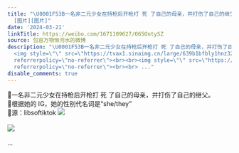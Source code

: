```yaml
---
title: "\U0001F53B一名非二元少女在持枪后开枪打 死 了自己的母亲，并打伤了自己的继父。\U0001F53B根据她的 IG，她的性别代名词是“she/they”\U0001F53B源：libsoftiktok
  [图片][图片]"
date: '2024-03-21'
linkTitle: https://weibo.com/1671109627/O65OntySZ
source: 包容万物恒河水的微博
description: "\U0001F53B一名非二元少女在持枪后开枪打 死 了自己的母亲，并打伤了自己的继父。<br>\U0001F53B根据她的 IG，她的性别代名词是“she/they”<br>\U0001F53B源：libsoftiktok
  <img style=\"\" src=\"https://tvax1.sinaimg.cn/large/639b1bfbly1hnz32zqpm6j20zu18rn7v.jpg\"
  referrerpolicy=\"no-referrer\"><br><br><img style=\"\" src=\"https://tvax4.sinaimg.cn/large/639b1bfbly1hnz338931qj20zu14vapr.jpg\"
  referrerpolicy=\"no-referrer\"><br><br> ..."
disable_comments: true
---
```

🔻一名非二元少女在持枪后开枪打 死 了自己的母亲，并打伤了自己的继父。<br>🔻根据她的 IG，她的性别代名词是“she/they”<br>🔻源：libsoftiktok <img style="" src="https://tvax1.sinaimg.cn/large/639b1bfbly1hnz32zqpm6j20zu18rn7v.jpg" referrerpolicy="no-referrer"><br><br><img style="" src="https://tvax4.sinaimg.cn/large/639b1bfbly1hnz338931qj20zu14vapr.jpg" referrerpolicy="no-referrer"><br><br> ...